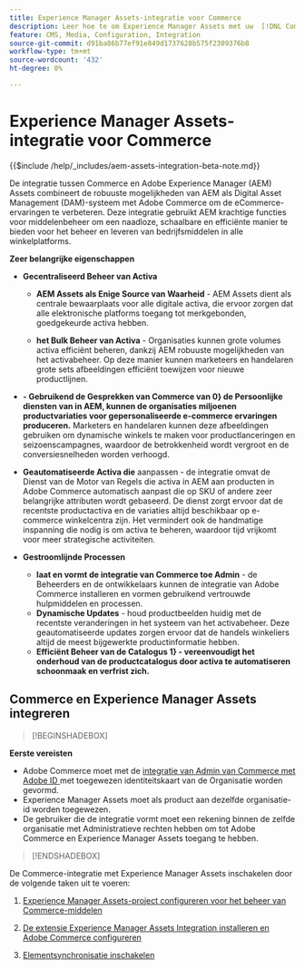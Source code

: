 ```yaml
---
title: Experience Manager Assets-integratie voor Commerce
description: Leer hoe te om Experience Manager Assets met uw  [!DNL Commerce]  instantie te integreren om tot ontelbare media activa voor gebruik in uw opslag toegang te hebben.
feature: CMS, Media, Configuration, Integration
source-git-commit: d91ba86b77ef91e849d1737628b575f2309376b8
workflow-type: tm+mt
source-wordcount: '432'
ht-degree: 0%

---
```


# Experience Manager Assets-integratie voor Commerce

{{$include /help/_includes/aem-assets-integration-beta-note.md}}

De integratie tussen Commerce en Adobe Experience Manager (AEM) Assets combineert de robuuste mogelijkheden van AEM als Digital Asset Management (DAM)-systeem met Adobe Commerce om de eCommerce-ervaringen te verbeteren. Deze integratie gebruikt AEM krachtige functies voor middelenbeheer om een naadloze, schaalbare en efficiënte manier te bieden voor het beheer en leveren van bedrijfsmiddelen in alle winkelplatforms.

**Zeer belangrijke eigenschappen**

- **Gecentraliseerd Beheer van Activa**

   - **AEM Assets als Enige Source van Waarheid** - AEM Assets dient als centrale bewaarplaats voor alle digitale activa, die ervoor zorgen dat alle elektronische platforms toegang tot merkgebonden, goedgekeurde activa hebben.

   - **het Bulk Beheer van Activa** - Organisaties kunnen grote volumes activa efficiënt beheren, dankzij AEM robuuste mogelijkheden van het activabeheer. Op deze manier kunnen marketeers en handelaren grote sets afbeeldingen efficiënt toewijzen voor nieuwe productlijnen.

- **- Gebruikend de Gesprekken van Commerce van 0} de Persoonlijke diensten van in AEM, kunnen de organisaties miljoenen productvariaties voor gepersonaliseerde e-commerce ervaringen produceren.** Marketers en handelaren kunnen deze afbeeldingen gebruiken om dynamische winkels te maken voor productlanceringen en seizoenscampagnes, waardoor de betrokkenheid wordt vergroot en de conversiesnelheden worden verhoogd.

- **Geautomatiseerde Activa die** aanpassen - de integratie omvat de Dienst van de Motor van Regels die activa in AEM aan producten in Adobe Commerce automatisch aanpast die op SKU of andere zeer belangrijke attributen wordt gebaseerd. De dienst zorgt ervoor dat de recentste productactiva en de variaties altijd beschikbaar op e-commerce winkelcentra zijn. Het vermindert ook de handmatige inspanning die nodig is om activa te beheren, waardoor tijd vrijkomt voor meer strategische activiteiten.

- **Gestroomlijnde Processen**
   - **laat en vormt de integratie van Commerce toe Admin** - de Beheerders en de ontwikkelaars kunnen de integratie van Adobe Commerce installeren en vormen gebruikend vertrouwde hulpmiddelen en processen.
   - **Dynamische Updates** - houd productbeelden huidig met de recentste veranderingen in het systeem van het activabeheer. Deze geautomatiseerde updates zorgen ervoor dat de handels winkeliers altijd de meest bijgewerkte productinformatie hebben.
   - **Efficiënt Beheer van de Catalogus 1} - vereenvoudigt het onderhoud van de productcatalogus door activa te automatiseren schoonmaak en verfrist zich.**

## Commerce en Experience Manager Assets integreren

>[!BEGINSHADEBOX]

**Eerste vereisten**

- Adobe Commerce moet met de [ integratie van Admin van Commerce met Adobe ID ](/help/getting-started/adobe-ims-config.md) met toegewezen identiteitskaart van de Organisatie worden gevormd.
- Experience Manager Assets moet als product aan dezelfde organisatie-id worden toegewezen.
- De gebruiker die de integratie vormt moet een rekening binnen de zelfde organisatie met Administratieve rechten hebben om tot Adobe Commerce en Experience Manager Assets toegang te hebben.

>[!ENDSHADEBOX]

De Commerce-integratie met Experience Manager Assets inschakelen door de volgende taken uit te voeren:

1. [Experience Manager Assets-project configureren voor het beheer van Commerce-middelen](aem-assets-configure-aem.md)

1. [De extensie Experience Manager Assets Integration installeren en Adobe Commerce configureren](aem-assets-configure-commerce.md)

1. [Elementsynchronisatie inschakelen](aem-assets-setup-synchronization.md)
